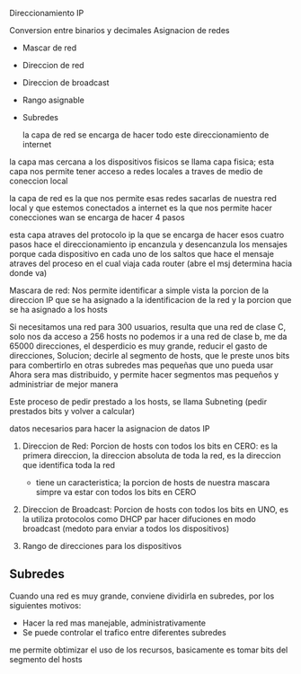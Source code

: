 Direccionamiento IP

Conversion entre binarios y decimales
Asignacion de redes

- Mascar de red
- Direccion de red
- Direccion de broadcast
- Rango asignable
- Subredes

  la capa de red se encarga de hacer todo este direccionamiento de internet

la capa mas cercana a los dispositivos fisicos se llama capa fisica; esta capa nos permite tener acceso a redes locales a traves de medio de coneccion local

la capa de red es la que nos permite esas redes sacarlas de nuestra red local y que estemos conectados a internet
es la que nos permite hacer conecciones wan
se encarga de hacer 4 pasos

esta capa atraves del protocolo ip la que se encarga de hacer esos cuatro pasos
hace el direccionamiento ip
encanzula y desencanzula los mensajes porque cada dispositivo en cada uno de los saltos que hace el mensaje atraves del proceso en el cual viaja cada router (abre el msj determina hacia donde va)

Mascara de red: Nos permite identificar a simple vista la porcion de la direccion IP que se ha asignado a la identificacion de la red y la porcion que se ha asignado a los hosts

Si necesitamos una red para 300 usuarios, resulta que una red de clase C, solo nos da acceso a 256 hosts
no podemos ir a una red de clase b, me da 65000 direcciones, el desperdicio es muy grande, reducir el gasto de direcciones,
Solucion; decirle al segmento de hosts, que le preste unos bits para combertirlo en otras subredes mas pequeñas que uno pueda usar
Ahora sera mas distribuido, y permite hacer segmentos mas pequeños y administriar de mejor manera

Este proceso de pedir prestado a los hosts, se llama Subneting (pedir prestados bits y volver a calcular)

datos necesarios para hacer la asignacion de datos IP

1. Direccion de Red: Porcion de hosts con todos los bits en CERO: es la primera direccion, la direccion absoluta de toda la red, es la direccion que identifica toda la red

   - tiene un caracteristica; la porcion de hosts de nuestra mascara simpre va estar con todos los bits en CERO

2. Direccion de Broadcast: Porcion de hosts con todos los bits en UNO, es la utiliza protocolos como DHCP par hacer difuciones en modo broadcast (medoto para enviar a todos los dispositivos)

3. Rango de direcciones para los dispositivos

## Subredes

Cuando una red es muy grande, conviene dividirla en subredes, por los siguientes motivos:

- Hacer la red mas manejable, administrativamente
- Se puede controlar el trafico entre diferentes subredes

me permite obtimizar el uso de los recursos, basicamente es tomar bits del segmento del hosts
